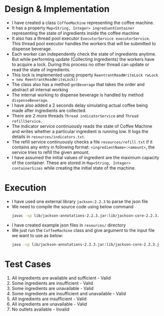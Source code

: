 # Design & Implementation
- I have created a class `CoffeeMachine` representing the coffee machine.
- It has a property `Map<String, Integer> ingredientContainer` representing the state of ingredients inside the coffee machine
- It also has a thread pool executor `ExecutorService executorService`. This thread pool executor handles the workers that will be submitted to dispense beverage.
- Each worker can independently check the state of ingredients anytime. But while performing update (Collecting Ingredients) the workers have to acquire a lock. During this process no other thread can update or read the state of ingredients.
- This lock is implemented using property `ReentrantReadWriteLock rwLock = new ReentrantReadWriteLock()`
- The class also has a method `getBeverage` that takes the order and abstract all internal working
- The internal working to dispense beverage is handled by method `dispenseBeverage`.
- I have also added a 2 seconds delay simulating actual coffee being made after ingredients are collected.
- There are 2 more threads `Thread indicatorService` and `Thread refillService`.
- The indicator service continuously reads the state of Coffee Machine and writes whether a particular ingredient is running low. It logs the details in `resources/indicators.txt`.
- The refill service continuously checks a file `resources/refill.txt` if it contains any entry in following format: `<ingredientName>:<amount>`, the service tries to refill the given amount.
- I have assumed the initial values of ingredient are the maximum capacity of the container. These are stored in `Map<String, Integer> containerSizes` while creating the initial state of the machine.

# Execution
- I have used one external library `jackson:2.2.3` to parse the json file
- We need to compile the source code using below command
   ```bash
   javac -cp lib/jackson-annotations-2.2.3.jar:lib/jackson-core-2.2.3.jar:lib/jackson-databind-2.2.3.jar:. CoffeeMachine.java
   ```
- I have created example json files in `resources/` directory
- We just run the `CoffeeMachine` class and give argument to the input file we want to use as below:
   ```bash
   java -cp lib/jackson-annotations-2.2.3.jar:lib/jackson-core-2.2.3.jar:lib/jackson-databind-2.2.3.jar:. CoffeeMachine resources/test1.json
   ```

# Test Cases
1. All ingredients are available and sufficient - Valid
2. Some ingredients are insufficient - Valid
3. Some ingredients are unavailable - Valid
4. Some ingredients are insufficient and unavailable - Valid
5. All ingredients are insufficient - Valid
6. All ingredients are unavailable - Valid
7. No outlets available - Invalid